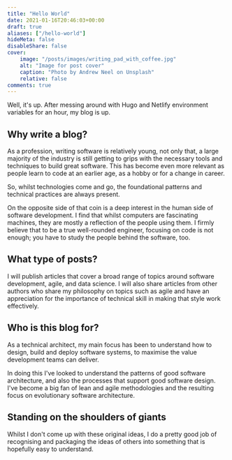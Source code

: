 ```yaml
---
title: "Hello World"
date: 2021-01-16T20:46:03+00:00
draft: true
aliases: ["/hello-world"]
hideMeta: false
disableShare: false
cover:
    image: "/posts/images/writing_pad_with_coffee.jpg"
    alt: "Image for post cover"
    caption: "Photo by Andrew Neel on Unsplash"
    relative: false
comments: true
---
```


Well, it's up. After messing around with Hugo and Netlify environment variables 
for an hour, my blog is up.

## Why write a blog?

As a profession, writing software is relatively young, not only that, a large 
majority of the industry is still getting to grips with the necessary tools and 
techniques to build great software. This has become even more relevant as people 
learn to code at an earlier age, as a hobby or for a change in career.

So, whilst technologies come and go, the foundational patterns and technical 
practices are always present. 

On the opposite side of that coin is a deep interest in the human side of 
software development. I find that whilst computers are fascinating machines, 
they are mostly a reflection of the people using them. I firmly believe that to 
be a true well-rounded engineer, focusing on code is not enough; you have to 
study the people behind the software, too.

## What type of posts?

I will publish articles that cover a broad range of topics around software 
development, agile, and data science.  I will also share articles from other 
authors who share my philosophy on topics such as agile and have an appreciation 
for the importance of technical skill in making that style work effectively.

## Who is this blog for?

As a technical architect, my main focus has been to understand how to design, 
build and deploy software systems, to maximise the value development teams can 
deliver. 

In doing this I've looked to understand the patterns of good software architecture, 
and also the processes that support good software design. I've become a big fan 
of lean and agile methodologies and the resulting focus on evolutionary software 
architecture. 

## Standing on the shoulders of giants

Whilst I don't come up with these original ideas, I do a pretty good job of 
recognising and  packaging the ideas of others into something that is hopefully 
easy to understand.